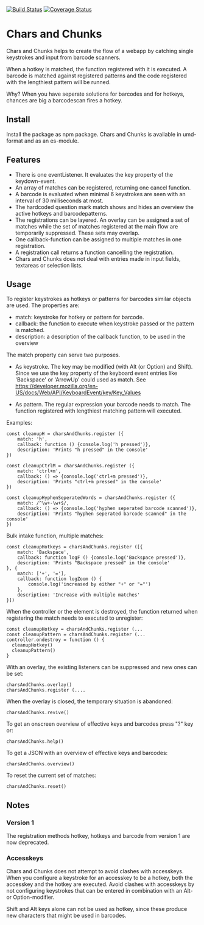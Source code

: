 [![Build Status](https://travis-ci.com/picturae/chars-and-chunks.svg?branch=master)](https://travis-ci.com/picturae/chars-and-chunks)
[![Coverage Status](https://coveralls.io/repos/github/picturae/chars-and-chunks/badge.svg?branch=master)](https://coveralls.io/github/picturae/chars-and-chunks?branch=master)

# Chars and Chunks

Chars and Chunks helps to create the flow of a webapp by
catching single keystrokes and input from barcode scanners.

When a hotkey is matched, the function registered with it is executed.
A barcode is matched against registered patterns and the code
registered with the lengthiest pattern will be runned.

Why? When you have seperate solutions for barcodes and for hotkeys,
chances are big a barcodescan fires a hotkey.

## Install

Install the package as npm package. Chars and Chunks is available in
umd-format and as an es-module.

## Features

* There is one eventListener. It evaluates the key property of the keydown-event.
* An array of matches can be registered, returning one cancel function.
* A barcode is evaluated when minimal 6 keystrokes are seen with an interval of
30 milliseconds at most.
* The hardcoded question mark match shows and hides an overview the active
hotkeys and barcodepatterns.
* The registrations can be layered. An overlay can be assigned a set of matches
while the set of matches registered at the main flow are temporarily suppressed.
These sets may overlap.
* One callback-function can be assigned to multiple matches in one registration.
* A registration call returns a function cancelling the registration.
* Chars and Chunks does not deal with entries made in input fields,
textareas or selection lists.

## Usage

To register keystrokes as hotkeys or patterns for barcodes similar objects are
used. The properties are:

* match: keystroke for hotkey or pattern for barcode.
* callback: the function to execute when keystroke passed or the
pattern is matched.
* description: a description of the callback function,
    to be used in the overview

The match property can serve two purposes.

* As keystroke. The key may be modified (with Alt (or Option) and Shift).
    Since we use the key property of the keyboard event entries like
    'Backspace' or 'ArrowUp' could used as match.
    See
    https://developer.mozilla.org/en-US/docs/Web/API/KeyboardEvent/key/Key_Values

* As pattern. The regular expression your barcode needs to match.
    The function registered with lengthiest matching pattern will executed.

Examples:

    const cleanupH = charsAndChunks.register ({
        match: 'h',
        callback: function () {console.log('h pressed')},
        description: 'Prints "h pressed" in the console'
    })

    const cleanupCtrlM = charsAndChunks.register ({
        match: 'ctrl+m',
        callback: () => {console.log('ctrl+m pressed')},
        description: 'Prints "ctrl+m pressed" in the console'
    })

    const cleanupHyphenSeperatedWords = charsAndChunks.register ({
        match: /^\w+-\w+$/,
        callback: () => {console.log('hyphen seperated barcode scanned')},
        description: 'Prints "hyphen seperated barcode scanned" in the console'
    })

Bulk intake function, multiple matches:

    const cleanupHotkeys = charsAndChunks.register ([{
        match: 'Backspace',
        callback: function logF () {console.log('Backspace pressed')},
        description: 'Prints "Backspace pressed" in the console'
    }, {
        match: ['+', '='],
        callback: function logZoom () {
            console.log('increased by either "+" or "="')
        },
        description: 'Increase with multiple matches'
    }])

When the controller or the element is destroyed, the function returned
when registering the match needs to executed to unregister:

    const cleanupHotkey = charsAndChunks.register (...
    const cleanupPattern = charsAndChunks.register (...
    controller.ondestroy = function () {
      cleanupHotkey()
      cleanupPattern()
    }

With an overlay, the existing listeners can be suppressed and new ones can be set:

    charsAndChunks.overlay()
    charsAndChunks.register (....

When the overlay is closed, the temporary situation is abandoned:

    charsAndChunks.revive()

To get an onscreen overview of effective keys and barcodes press "?" key or:

    charsAndChunks.help()

To get a JSON with an overview of effective keys and barcodes:

    charsAndChunks.overview()

To reset the current set of matches:

    charsAndChunks.reset()

## Notes

### Version 1

The registration methods hotkey, hotkeys and barcode from version 1
are now deprecated.

### Accesskeys

Chars and Chunks does not attempt to avoid clashes with accesskeys. When you
configure a keystroke for an accesskey to be a hotkey, both the accesskey and
the hotkey are executed. Avoid clashes with accesskeys by not configuring
keystrokes that can be entered in combination with an Alt- or Option-modifier.

Shift and Alt keys alone can not be used as hotkey,
since these produce new characters that might be used in barcodes.
